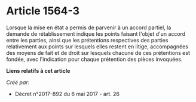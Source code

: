 # Article 1564-3

Lorsque la mise en état a permis de parvenir à un accord partiel, la demande de rétablissement indique les points faisant
l'objet d'un accord entre les parties, ainsi que les prétentions respectives des parties relativement aux points sur lesquels
elles restent en litige, accompagnées des moyens de fait et de droit sur lesquels chacune de ces prétentions est fondée, avec
l'indication pour chaque prétention des pièces invoquées.

**Liens relatifs à cet article**

_Créé par_:

  - Décret n°2017-892 du 6 mai 2017 - art. 26
